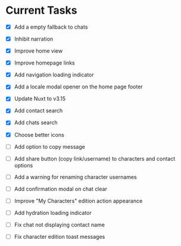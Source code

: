 # Current Tasks

- [x] Add a empty fallback to chats
- [x] Inhibit narration
- [x] Improve home view
- [x] Improve homepage links
- [x] Add navigation loading indicator
- [x] Add a locale modal opener on the home page footer
- [x] Update Nuxt to v3.15
- [x] Add contact search
- [x] Add chats search
- [x] Choose better icons
- [ ] Add option to copy message
- [ ] Add share button (copy link/username) to characters and contact options
- [ ] Add a warning for renaming character usernames
- [ ] Add confirmation modal on chat clear
- [ ] Improve "My Characters" edition action appearance
- [ ] Add hydration loading indicator

- [ ] Fix chat not displaying contact name
- [ ] Fix character edition toast messages
